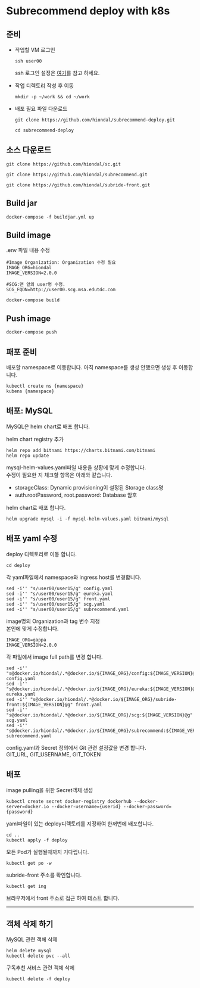 # Subrecommend deploy with k8s

## 준비
- 작업할 VM 로그인
  ```
  ssh user00
  ```
  ssh 로그인 설정은 [여기](https://github.com/cna-bootcamp/cna-handson/blob/main/prepare/%EB%A1%9C%EC%BB%AC%EA%B0%9C%EB%B0%9C%ED%99%98%EA%B2%BD%EA%B5%AC%EC%84%B1.md#ssh-login-%EC%84%A4%EC%A0%95)를 참고 하세요. 


- 작업 디렉토리 작성 후 이동
  ```
  mkdir -p ~/work && cd ~/work
  ```
- 배포 필요 파일 다운로드
  ```
  git clone https://github.com/hiondal/subrecommend-deploy.git
  ```
  ```
  cd subrecommend-deploy
  ```

## 소스 다운로드 
```
git clone https://github.com/hiondal/sc.git
```
```
git clone https://github.com/hiondal/subrecommend.git
```
```
git clone https://github.com/hiondal/subride-front.git
```

## Build jar
```
docker-compose -f buildjar.yml up
```

## Build image
.env 파일 내용 수정  
```
#Image Organization: Organization 수정 필요 
IMAGE_ORG=hiondal
IMAGE_VERSION=2.0.0

#SCG:맨 앞의 user명 수정. 
SCG_FQDN=http://user00.scg.msa.edutdc.com
```

```
docker-compose build
```

## Push image
```
docker-compose push
```

## 패포 준비  
배포할 namespace로 이동합니다. 아직 namespace를 생성 안했으면 생성 후 이동합니다.  
```
kubectl create ns {namespace}
kubens {namespace}
```

## 배포: MySQL
MySQL은 helm chart로 배포 합니다.  

helm chart registry 추가  
```
helm repo add bitnami https://charts.bitnami.com/bitnami
helm repo update
```

mysql-helm-values.yaml파일 내용을 상황에 맞게 수정합니다.  
수정이 필요한 지 체크할 항목은 아래와 같습니다. 
- storageClass: Dynamic provisioning이 설정된 Storage class명
- auth.rootPassword, root.password: Database 암호

helm chart로 배포 합니다.  
```
helm upgrade mysql -i -f mysql-helm-values.yaml bitnami/mysql
```

## 배포 yaml 수정 
deploy 디렉토리로 이동 합니다.  
```
cd deploy 
```

각 yaml파일에서 namespace와 ingress host를 변경합니다. 
```
sed -i'' "s/user00/user15/g" config.yaml
sed -i'' "s/user00/user15/g" eureka.yaml
sed -i'' "s/user00/user15/g" front.yaml
sed -i'' "s/user00/user15/g" scg.yaml
sed -i'' "s/user00/user15/g" subrecommend.yaml
```

image명의 Organization과 tag 변수 지정  
본인에 맞게 수정합니다.  
```
IMAGE_ORG=gappa
IMAGE_VERSION=2.0.0
```

각 파일에서 image full path를 변경 합니다.  
```
sed -i'' "s@docker.io/hiondal/.*@docker.io/${IMAGE_ORG}/config:${IMAGE_VERSION}@g" config.yaml
sed -i'' "s@docker.io/hiondal/.*@docker.io/${IMAGE_ORG}/eureka:${IMAGE_VERSION}@g" eureka.yaml
sed -i'' "s@docker.io/hiondal/.*@docker.io/${IMAGE_ORG}/subride-front:${IMAGE_VERSION}@g" front.yaml
sed -i'' "s@docker.io/hiondal/.*@docker.io/${IMAGE_ORG}/scg:${IMAGE_VERSION}@g" scg.yaml
sed -i'' "s@docker.io/hiondal/.*@docker.io/${IMAGE_ORG}/subrecommend:${IMAGE_VERSION}@g" subrecommend.yaml
```

config.yaml과 Secret 정의에서 Git 관련 설정값을 변경 합니다.  
GIT_URL, GIT_USERNAME, GIT_TOKEN

## 배포 
image pulling을 위한 Secret객체 생성  
```
kubectl create secret docker-registry dockerhub --docker-server=docker.io --docker-username={userid} --docker-password={password}
```

yaml파일이 있는 deploy디렉토리를 지정하여 한꺼번에 배포합니다.  
```
cd ..
kubectl apply -f deploy
```

모든 Pod가 실행될때까지 기다립니다.  
```
kubectl get po -w
```

subride-front 주소를 확인합니다.  
```
kubectl get ing
```

브라우저에서 front 주소로 접근 하여 테스트 합니다.  

---

## 객체 삭제 하기 
MySQL 관련 객체 삭제  
```
helm delete mysql
kubectl delete pvc --all
```

구독추천 서비스 관련 객체 삭제  
```
kubectl delete -f deploy 
```


